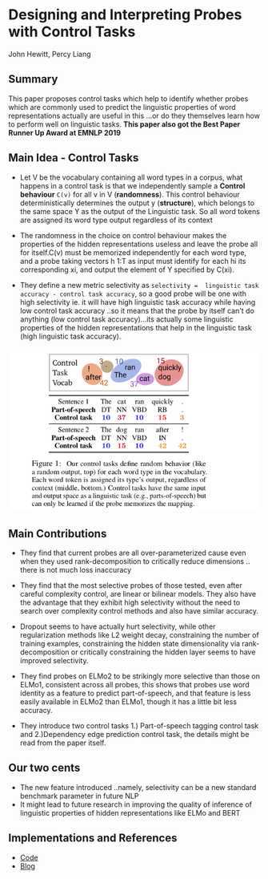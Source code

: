 # Designing and Interpreting Probes with Control Tasks
 
John Hewitt, Percy Liang
 
## Summary
 
This paper proposes control tasks which help to identify whether probes which are commonly used to predict the linguistic properties of word representations actually are useful in this ...or do they themselves learn how to perform well on linguistic tasks. **This paper also got the Best Paper Runner Up Award at EMNLP 2019**
 
## Main Idea - Control Tasks
 
- Let V be the vocabulary containing all word types in a corpus, what happens in a control task is that we independently sample a **Control behaviour** `C(v)` for all v in V (**randomness**). This control behaviour deterministically determines the output y (**structure**), which belongs to the same space Y as the output of the Linguistic task. So all word tokens are assigned its word type output regardless of its context
 
- The randomness in the choice on control behaviour makes the properties of the hidden representations useless and leave the probe all for itself.C(v) must be memorized independently for each word type, and a probe taking vectors h 1:T as input must identify for each hi its corresponding xi, and output the element of Y specified by C(xi).
 
- They define a new metric selectivity as ` selectivity =  linguistic task accuracy - control task accuracy `, so a good probe will be one with high selectivity ie. it will have high linguistic task accuracy while having low control task accuracy ..so it means that the probe by itself can't do anything (low control task accuracy)...its actually some linguistic properties of the hidden representations that help in the linguistic task (high linguistic task accuracy).
 
 
 
<img src='../images/control_tasks.png' style="max-width:100%">
 
## Main Contributions
 
- They find that current probes are all over-parameterized cause even when they used rank-decomposition to critically reduce dimensions .. there is not much loss inaccuracy
 
- They find that the most selective probes of those tested, even after careful complexity control, are linear or bilinear models. They also have the advantage that they exhibit high selectivity without the need to search over complexity control methods and also have similar accuracy.
 
- Dropout seems to have actually hurt selectivity, while other regularization methods like L2 weight decay, constraining the number of training examples,  constraining the hidden state dimensionality via rank-decomposition or critically constraining the hidden layer seems to have improved selectivity.
 
- They find probes on ELMo2 to be strikingly more selective than those on ELMo1, consistent across all probes, this shows that probes use word identity as a feature to predict part-of-speech, and that feature is less easily available in ELMo2 than ELMo1, though it has a little bit less accuracy.
 
- They introduce two control tasks 1.) Part-of-speech tagging control task and 2.)Dependency edge prediction control task, the details might be read from the paper itself.
 
## Our two cents
 
- The new feature introduced ..namely, selectivity can be a new standard  benchmark parameter in future NLP
 - It might lead to future research in improving the quality of inference of linguistic properties of hidden representations like ELMo and BERT
 
## Implementations and References
 
- [Code](https://worksheets.codalab.org/worksheets/0xb0c351d6f1ac4c51b54f1023786bf6b2)
- [Blog](https://nlp.stanford.edu/~johnhew/interpreting-probes.html)
 

